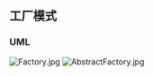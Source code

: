 ## 工厂模式

### UML

![Factory.jpg](https://i.loli.net/2017/09/19/59c0943c4a4f5.jpg)
![AbstractFactory.jpg](https://i.loli.net/2017/09/19/59c0943c4dbf7.jpg)